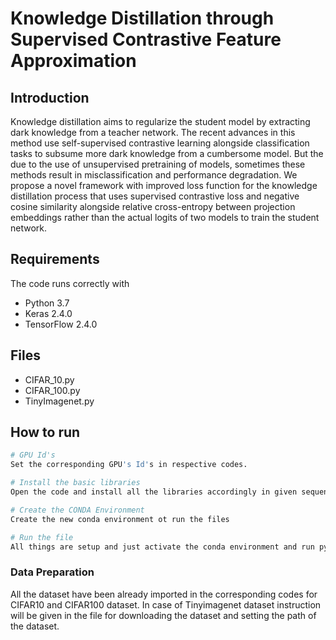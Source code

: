 # Knowledge Distillation through Supervised Contrastive Feature Approximation
## Introduction
Knowledge distillation aims to regularize the student model
by extracting dark knowledge from a teacher network. The recent
advances in this method use self-supervised contrastive
learning alongside classification tasks to subsume more dark
knowledge from a cumbersome model. But the due to the
use of unsupervised pretraining of models, sometimes these
methods result in misclassification and performance degradation.
We propose a novel framework with improved loss
function for the knowledge distillation process that uses supervised
contrastive loss and negative cosine similarity alongside
relative cross-entropy between projection embeddings
rather than the actual logits of two models to train the student
network.
## Requirements

The code runs correctly with

* Python 3.7
* Keras 2.4.0
* TensorFlow 2.4.0

## Files

* CIFAR_10.py
* CIFAR_100.py
* TinyImagenet.py

## How to run

```bash
# GPU Id's
Set the corresponding GPU's Id's in respective codes.

# Install the basic libraries
Open the code and install all the libraries accordingly in given sequence.

# Create the CONDA Environment
Create the new conda environment ot run the files

# Run the file
All things are setup and just activate the conda environment and run python Filename.py for running the desired file.
```

### Data Preparation
All the dataset have been already imported in the corresponding codes for CIFAR10 and CIFAR100 dataset. In case of Tinyimagenet dataset instruction will be given in the file for downloading the dataset and setting the path of the dataset.
